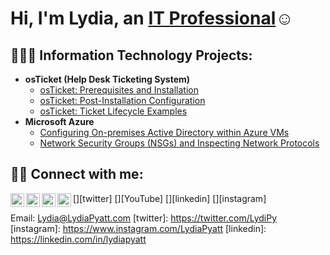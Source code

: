 <h1>Hi, I'm Lydia, an <a href="https://linkedin.com/in/LydiaPyatt">IT Professional</a>☺</h1>

<h2> 👩🏽‍💻 Information Technology Projects:</h2>

- <b>osTicket (Help Desk Ticketing System)</b>
  - [osTicket: Prerequisites and Installation](https://github.com/Lydia-Pyatt/osticket-prereqs)
  - [osTicket: Post-Installation Configuration](https://github.com/Lydia-Pyatt/post-install-config)
  - [osTicket: Ticket Lifecycle Examples](https://github.com/Lydia-Pyatt/ticket-lifecycle)
- <b>Microsoft Azure</b>
  - [Configuring On-premises Active Directory within Azure VMs](https://github.com/Lydia-Pyatt/configure-ad)
  - [Network Security Groups (NSGs) and Inspecting Network Protocols](https://github.com/joshmadakorcc/azure-network-protocols)

<h2> 🤳🏽 Connect with me:</h2>

[<img align="left" alt="Josh | Twitter" width="22px" src="https://cdn.jsdelivr.net/npm/simple-icons@v3/icons/twitter.svg" />][twitter]
[<img align="left" alt="Josh | YouTube" width="22px" src=https://youtube.com/@Lpionero.svg_/>][YouTube]
[<img align="left" alt="Josh | LinkedIn" width="22px" src="https://cdn.jsdelivr.net/npm/simple-icons@v3/icons/linkedin.svg" />][linkedin]
[<img align="left" alt="Josh | Instagram" width="22px" src="https://cdn.jsdelivr.net/npm/simple-icons@v3/icons/instagram.svg" />][instagram]

Email: Lydia@LydiaPyatt.com 
[twitter]: https://twitter.com/LydiPy
[instagram]: https://www.instagram.com/LydiaPyatt
[linkedin]: https://linkedin.com/in/lydiapyatt

